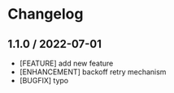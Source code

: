 # Changelog

## 1.1.0 / 2022-07-01

* [FEATURE] add new feature
* [ENHANCEMENT] backoff retry mechanism
* [BUGFIX] typo
